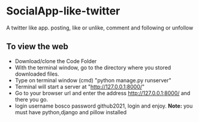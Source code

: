 # SocialApp-like-twitter
A twitter like app. posting, like or unlike, comment and following or unfollow

## To view the web
* Download/clone the Code Folder
* With the terminal window, go to the directory where you stored downloaded files.
* Type on terminal window (cmd) "python manage.py runserver"
* Terminal will start a server at "http://127.0.0.1:8000/"
* Go to your browser url and enter the address http://127.0.0.1:8000/ and there you go.
* login username bosco password github2021, login and enjoy.
**Note:** you must have python,django and pillow installed
